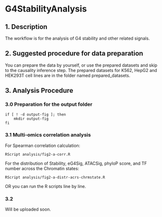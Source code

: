# G4StabilityAnalysis
## 1. Description
The workflow is for the analysis of G4 stability and other related signals.

## 2. Suggested procedure for data preparation
You can prepare the data by yourself, or use the prepared datasets and skip to the causality inference step. The prepared datasets for K562, HepG2 and HEK293T cell lines are in the folder named prepared_datasets.

## 3. Analysis Procedure
### 3.0 Preparation for the output folder
```shell
if [ ! -d output-fig ]; then
    mkdir output-fig
fi
``` 
### 3.1 Multi-omics correlation analysis
For Spearman correlation calculation:
```shell
RScript analysis/fig2-a-corr.R
``` 
For the distribution of Stability, eG4Sig, ATACSig, phyloP score, and TF number across the Chromatin states:
```shell
RScript analysis/fig2-a-distr-acrs-chrmstate.R
``` 
OR you can run the R scripts line by line.

### 3.2
Will be uploaded soon.

